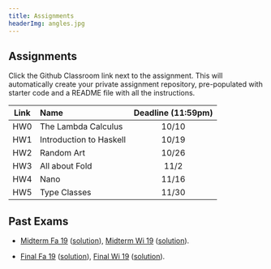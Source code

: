 ```yaml
---
title: Assignments
headerImg: angles.jpg
---
```


## Assignments

Click the Github Classroom link next to the assignment. 
This will automatically create your private assignment repository, 
pre-populated with starter code and a README file with all the instructions.


| Link                                             | Name                            | Deadline (11:59pm)        |
|:------------------------------------------------:|:--------------------------------|:-------------------------:|
| HW0   | The Lambda Calculus              | 10/10                      |
| HW1   | Introduction to Haskell          | 10/19                      |
| HW2   | Random Art                       | 10/26                      |
| HW3   | All about Fold                   | 11/2                       |
| HW4   | Nano                             | 11/16                      |
| HW5   | Type Classes                     | 11/30                      |


## Past Exams

- [Midterm Fa 19](/static/raw/130-midterm-fa19.pdf) ([solution](/static/raw/130-midterm-fa19-solution.pdf)),
  [Midterm Wi 19](/static/raw/130-midterm-wi19.pdf) ([solution](/static/raw/130-midterm-wi19-solution.pdf)).

- [Final Fa 19](/static/raw/130-final-fa19.pdf) ([solution](/static/raw/130-final-fa19-solution.pdf)),
  [Final Wi 19](/static/raw/130-final-wi19.pdf) ([solution](/static/raw/130-final-wi19-solution.pdf)).
  
